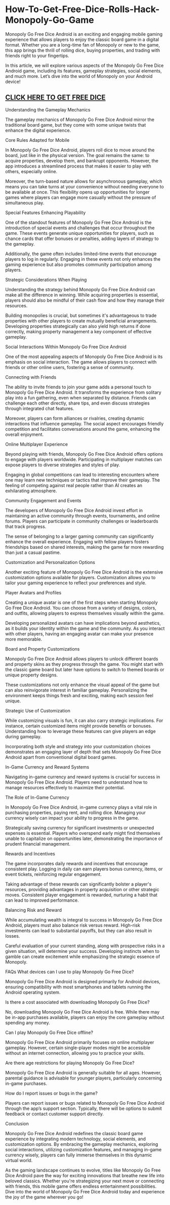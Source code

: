 # <h1><strong>How-To-Get-Free-Dice-Rolls-Hack-Monopoly-Go-Game</strong></h1>
Monopoly Go Free Dice Android is an exciting and engaging mobile gaming experience that allows players to enjoy the classic board game in a digital format. Whether you are a long-time fan of Monopoly or new to the game, this app brings the thrill of rolling dice, buying properties, and trading with friends right to your fingertips.

In this article, we will explore various aspects of the Monopoly Go Free Dice Android game, including its features, gameplay strategies, social elements, and much more. Let’s dive into the world of Monopoly on your Android device!

<h2><strong><a href="https://sites.google.com/view/monopoly-go-free-dice-androi/">CLICK HERE TO GET FREE DICE</a></strong></h2>

Understanding the Gameplay Mechanics

The gameplay mechanics of Monopoly Go Free Dice Android mirror the traditional board game, but they come with some unique twists that enhance the digital experience.

Core Rules Adapted for Mobile

In Monopoly Go Free Dice Android, players roll dice to move around the board, just like in the physical version. The goal remains the same: to acquire properties, develop them, and bankrupt opponents. However, the app introduces a streamlined process that makes it easier to play with others, especially online.

Moreover, the turn-based nature allows for asynchronous gameplay, which means you can take turns at your convenience without needing everyone to be available at once. This flexibility opens up opportunities for longer games where players can engage more casually without the pressure of simultaneous play.

Special Features Enhancing Playability

One of the standout features of Monopoly Go Free Dice Android is the introduction of special events and challenges that occur throughout the game. These events generate unique opportunities for players, such as chance cards that offer bonuses or penalties, adding layers of strategy to the gameplay.

Additionally, the game often includes limited-time events that encourage players to log in regularly. Engaging in these events not only enhances the gaming experience but also promotes community participation among players.

Strategic Considerations When Playing

Understanding the strategy behind Monopoly Go Free Dice Android can make all the difference in winning. While acquiring properties is essential, players should also be mindful of their cash flow and how they manage their resources.

Building monopolies is crucial, but sometimes it's advantageous to trade properties with other players to create mutually beneficial arrangements. Developing properties strategically can also yield high returns if done correctly, making property management a key component of effective gameplay.

Social Interactions Within Monopoly Go Free Dice Android

One of the most appealing aspects of Monopoly Go Free Dice Android is its emphasis on social interaction. The game allows players to connect with friends or other online users, fostering a sense of community.

Connecting with Friends

The ability to invite friends to join your game adds a personal touch to Monopoly Go Free Dice Android. It transforms the experience from solitary play into a fun gathering, even when separated by distance. Friends can challenge each other directly, share tips, and even discuss strategies through integrated chat features.

Moreover, players can form alliances or rivalries, creating dynamic interactions that influence gameplay. The social aspect encourages friendly competition and facilitates conversations around the game, enhancing the overall enjoyment.

Online Multiplayer Experience

Beyond playing with friends, Monopoly Go Free Dice Android offers options to engage with players worldwide. Participating in multiplayer matches can expose players to diverse strategies and styles of play.

Engaging in global competitions can lead to interesting encounters where one may learn new techniques or tactics that improve their gameplay. The feeling of competing against real people rather than AI creates an exhilarating atmosphere.

Community Engagement and Events

The developers of Monopoly Go Free Dice Android invest effort in maintaining an active community through events, tournaments, and online forums. Players can participate in community challenges or leaderboards that track progress.

The sense of belonging to a larger gaming community can significantly enhance the overall experience. Engaging with fellow players fosters friendships based on shared interests, making the game far more rewarding than just a casual pastime.

Customization and Personalization Options

Another exciting feature of Monopoly Go Free Dice Android is the extensive customization options available for players. Customization allows you to tailor your gaming experience to reflect your preferences and style.

Player Avatars and Profiles

Creating a unique avatar is one of the first steps when starting Monopoly Go Free Dice Android. You can choose from a variety of designs, colors, and outfits, allowing players to express themselves visually within the game.

Developing personalized avatars can have implications beyond aesthetics, as it builds your identity within the game and the community. As you interact with other players, having an engaging avatar can make your presence more memorable.

Board and Property Customizations

Monopoly Go Free Dice Android allows players to unlock different boards and property skins as they progress through the game. You might start with the classic game board but later have options to switch to themed boards or unique property designs.

These customizations not only enhance the visual appeal of the game but can also reinvigorate interest in familiar gameplay. Personalizing the environment keeps things fresh and exciting, making each session feel unique.

Strategic Use of Customization

While customizing visuals is fun, it can also carry strategic implications. For instance, certain customized items might provide benefits or bonuses. Understanding how to leverage these features can give players an edge during gameplay.

Incorporating both style and strategy into your customization choices demonstrates an engaging layer of depth that sets Monopoly Go Free Dice Android apart from conventional digital board games.

In-Game Currency and Reward Systems

Navigating in-game currency and reward systems is crucial for success in Monopoly Go Free Dice Android. Players need to understand how to manage resources effectively to maximize their potential.

The Role of In-Game Currency

In Monopoly Go Free Dice Android, in-game currency plays a vital role in purchasing properties, paying rent, and rolling dice. Managing your currency wisely can impact your ability to progress in the game.

Strategically saving currency for significant investments or unexpected expenses is essential. Players who overspend early might find themselves unable to capitalize on opportunities later, demonstrating the importance of prudent financial management.

Rewards and Incentives

The game incorporates daily rewards and incentives that encourage consistent play. Logging in daily can earn players bonus currency, items, or event tickets, reinforcing regular engagement.

Taking advantage of these rewards can significantly bolster a player's resources, providing advantages in property acquisition or other strategic moves. Consistent player engagement is rewarded, nurturing a habit that can lead to improved performance.

Balancing Risk and Reward

While accumulating wealth is integral to success in Monopoly Go Free Dice Android, players must also balance risk versus reward. High-risk investments can lead to substantial payoffs, but they can also result in losses.

Careful evaluation of your current standing, along with prospective risks in a given situation, will determine your success. Developing instincts when to gamble can create excitement while emphasizing the strategic essence of Monopoly.

FAQs
What devices can I use to play Monopoly Go Free Dice?

Monopoly Go Free Dice Android is designed primarily for Android devices, ensuring compatibility with most smartphones and tablets running the Android operating system.

Is there a cost associated with downloading Monopoly Go Free Dice?

No, downloading Monopoly Go Free Dice Android is free. While there may be in-app purchases available, players can enjoy the core gameplay without spending any money.

Can I play Monopoly Go Free Dice offline?

Monopoly Go Free Dice Android primarily focuses on online multiplayer gameplay. However, certain single-player modes might be accessible without an internet connection, allowing you to practice your skills.

Are there age restrictions for playing Monopoly Go Free Dice?

Monopoly Go Free Dice Android is generally suitable for all ages. However, parental guidance is advisable for younger players, particularly concerning in-game purchases.

How do I report issues or bugs in the game?

Players can report issues or bugs related to Monopoly Go Free Dice Android through the app’s support section. Typically, there will be options to submit feedback or contact customer support directly.

Conclusion

Monopoly Go Free Dice Android redefines the classic board game experience by integrating modern technology, social elements, and customization options. By embracing the gameplay mechanics, exploring social interactions, utilizing customization features, and managing in-game currency wisely, players can fully immerse themselves in this dynamic virtual world.

As the gaming landscape continues to evolve, titles like Monopoly Go Free Dice Android pave the way for exciting innovations that breathe new life into beloved classics. Whether you're strategizing your next move or connecting with friends, this mobile game offers endless entertainment possibilities. Dive into the world of Monopoly Go Free Dice Android today and experience the joy of the game wherever you go!
